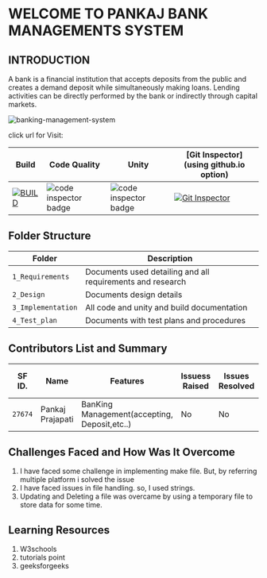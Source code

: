 # WELCOME TO PANKAJ BANK MANAGEMENTS SYSTEM
## INTRODUCTION

A bank is a financial institution that accepts deposits from the public and creates a demand deposit while simultaneously making loans. Lending activities can be directly performed by the bank or indirectly through capital markets.

![banking-management-system](https://user-images.githubusercontent.com/62846958/125443551-bc011807-2956-4990-bca0-565a49b4adeb.jpg)

click url for Visit: 

Build | Code Quality | Unity | [Git Inspector](using github.io option) 
------|---------------|-------|--------------
 [![BUILD](https://github.com/pankaj2440/Stepin_MiniProject/actions/workflows/Build.yml/badge.svg)](https://github.com/pankaj2440/Stepin_MiniProject/actions/workflows/Build.yml) | <img src="https://www.code-inspector.com/project/27674/score/svg" alt="code inspector badge" /> | <img src="https://www.code-inspector.com/project/27674/status/svg" alt="code inspector badge" /> | [![Git Inspector](https://github.com/pankaj2440/Stepin_MiniProject/actions/workflows/Git_Inspector.yml/badge.svg)](https://github.com/pankaj2440/Stepin_MiniProject/actions/workflows/Git_Inspector.yml)
</a>



## Folder Structure
Folder             | Description
-------------------| -----------------------------------------
`1_Requirements`   | Documents used detailing and all requirements and research
`2_Design`         | Documents design details
`3_Implementation` | All code and unity and build documentation
`4_Test_plan`      | Documents with test plans and procedures

## Contributors List and Summary

SF ID. |  Name   |    Features    |  Issuess Raised |     Issues Resolved|      No Test Cases|Test Case Pass
-------|---------|----------------|----------------|---------------|-------------|--------------
`27674` | Pankaj Prajapati  | BanKing Management(accepting, Deposit,etc..)    |  No     |  No   | 4   | 4     
   

## Challenges Faced and How Was It Overcome

1. I have faced some challenge in implementing make file. But, by referring multiple platform i solved the issue
2. I have faced issues in file handling. so, I used strings.
3. Updating and Deleting a file was overcame by using a temporary file to store data for some time.

## Learning Resources
1. W3schools
2. tutorials point
3. geeksforgeeks

